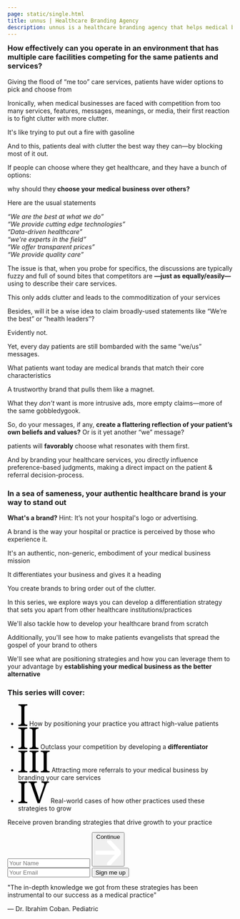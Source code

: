 ```yaml
---
page: static/single.html
title: unnus | Healthcare Branding Agency
description: unnus is a healthcare branding agency that helps medical businesses build authentic brands.
---
```


<section class="course-intro">
	<div class="container">
		<div class="course-intro-holder">
			<div class="text-content">
				<h3 style="margin-top:0;">How effectively can you operate in an environment that has multiple care facilities competing for the same patients and services?</h3>
				<p>Giving the flood of “me too” care services, patients have wider options to pick and choose from</p>
				<p>Ironically, when medical businesses are faced with competition from too many services, features, messages, meanings, or media, their first reaction is to fight clutter with more clutter.</p>
				<p>It's like trying to put out a fire with gasoline</p>
				<p>And to this, patients deal with clutter the best way they can—by blocking most of it out.</p>
				<p>If people can choose where they get healthcare, and they have a bunch of options:</p>
				<p>why should they<strong> choose your medical business over others? </strong></p>
				<p>Here are the usual statements</p>
				<p><em>“We are the best at what we do”<br/>“We provide cutting edge technologies”<br><em>“Data-driven healthcare”</em><br> “we're experts in the field”</em><br><em>“We offer transparent prices”</em><br><em>“We provide quality care”</em></p>
				<p>The issue is that, when you probe for specifics, the discussions are typically fuzzy and full of sound bites that competitors are <b>—just as equally/easily— </b>using to describe their care services.</p>
				<p>This only adds clutter and leads to the commoditization of your services</p>
				<p>Besides, will it be a wise idea to claim broadly-used statements like “We’re the best” or “health leaders”?</p>
				<p>Evidently not.</p>
				<p>Yet, every day patients are still bombarded with the same  “we/us” messages.</p>
				<p>What patients want today are medical brands that match their core characteristics</p>
				<p>A trustworthy brand that pulls them like a magnet.</p>
				<p>What they <em>don't</em> want is more intrusive ads, more empty claims—more of the same gobbledygook.</p>
				<p>So, do your messages, if any, <strong>create a flattering reflection of your patient’s own beliefs and values?</strong> Or 
				is it yet another “we” message?</p>
				<p>patients will <strong>favorably</strong> choose what resonates with them first.</p><p> And by branding your healthcare services, you directly influence preference-based judgments, making a direct impact on the patient & referral decision-process.</p>
				<h3>In a sea of sameness, your authentic healthcare brand is your way to stand out </h3>
				<!-- <h3>carve down your uniquness and stand out by crafting your healthcare brand </h3> -->
				<!-- <h3>Your winning ticket to break from the pack is crafting your brand</h3> -->
				<p><b>What's a brand?</b> Hint: It’s not your hospital's logo or advertising.</p>
				<p>A brand is the way your hospital or practice is perceived by those who experience it.</p>
				<p>It's an authentic, non-generic, embodiment of your medical business mission</p>
				<p>It differentiates your business and gives it a heading</p>
				<p>You create brands to bring order out of the clutter.</p>
				<p>In this series, we explore ways you can develop a differentiation strategy that sets you apart from other healthcare institutions/practices</p>
				<p>We'll also tackle how to develop your healthcare brand from scratch</p>
				<p>Additionally, you'll see how to make patients evangelists that spread the gospel of your brand to others</p>
				<p>We'll see what are positioning strategies and how you can leverage them to your advantage by <strong>establishing your medical business as the better alternative</strong></p>				
				<h3>This series will cover:</h3>
				<ul class="course-check">
					<li>
						<svg width="21" height="49" viewBox="0 0 21 49" fill="none" xmlns="http://www.w3.org/2000/svg">
					<path d="M0.589844 49V46.1445H1.45312C2.22786 46.1445 2.94727 46.0892 3.61133 45.9785C4.29753 45.8678 4.89518 45.6465 5.4043 45.3145C5.91341 44.9603 6.31185 44.4622 6.59961 43.8203C6.88737 43.1784 7.03125 42.3262 7.03125 41.2637V8.19336C7.03125 7.13086 6.88737 6.27865 6.59961 5.63672C6.31185 4.99479 5.91341 4.50781 5.4043 4.17578C4.89518 3.82161 4.29753 3.58919 3.61133 3.47852C2.94727 3.36784 2.22786 3.3125 1.45312 3.3125H0.589844V0.457031H20.3789V3.3125H19.4824C18.7298 3.3125 18.0104 3.36784 17.3242 3.47852C16.638 3.58919 16.0404 3.82161 15.5312 4.17578C15.0443 4.50781 14.6458 4.99479 14.3359 5.63672C14.0482 6.27865 13.9043 7.13086 13.9043 8.19336V41.2637C13.9043 42.3262 14.0482 43.1784 14.3359 43.8203C14.6458 44.4622 15.0443 44.9603 15.5312 45.3145C16.0404 45.6465 16.638 45.8678 17.3242 45.9785C18.0104 46.0892 18.7298 46.1445 19.4824 46.1445H20.3789V49H0.589844Z" fill="black"/>
					</svg> How by positioning your practice you attract high-value patients</li>
 <li> 
<svg width="46" height="49" viewBox="0 0 46 49" fill="none" xmlns="http://www.w3.org/2000/svg">
<path d="M0.589844 49V46.1445H1.45312C2.22786 46.1445 2.94727 46.0892 3.61133 45.9785C4.29753 45.8678 4.89518 45.6465 5.4043 45.3145C5.91341 44.9603 6.31185 44.4622 6.59961 43.8203C6.88737 43.1784 7.03125 42.3262 7.03125 41.2637V8.19336C7.03125 7.13086 6.88737 6.27865 6.59961 5.63672C6.31185 4.99479 5.91341 4.50781 5.4043 4.17578C4.89518 3.82161 4.29753 3.58919 3.61133 3.47852C2.94727 3.36784 2.22786 3.3125 1.45312 3.3125H0.589844V0.457031H20.3789V3.3125H19.4824C18.7298 3.3125 18.0104 3.36784 17.3242 3.47852C16.638 3.58919 16.0404 3.82161 15.5312 4.17578C15.0443 4.50781 14.6458 4.99479 14.3359 5.63672C14.0482 6.27865 13.9043 7.13086 13.9043 8.19336V41.2637C13.9043 42.3262 14.0482 43.1784 14.3359 43.8203C14.6458 44.4622 15.0443 44.9603 15.5312 45.3145C16.0404 45.6465 16.638 45.8678 17.3242 45.9785C18.0104 46.0892 18.7298 46.1445 19.4824 46.1445H20.3789V49H0.589844ZM25.5586 49V46.1445H26.4219C27.1966 46.1445 27.916 46.0892 28.5801 45.9785C29.2663 45.8678 29.8639 45.6465 30.373 45.3145C30.8822 44.9603 31.2806 44.4622 31.5684 43.8203C31.8561 43.1784 32 42.3262 32 41.2637V8.19336C32 7.13086 31.8561 6.27865 31.5684 5.63672C31.2806 4.99479 30.8822 4.50781 30.373 4.17578C29.8639 3.82161 29.2663 3.58919 28.5801 3.47852C27.916 3.36784 27.1966 3.3125 26.4219 3.3125H25.5586V0.457031H45.3477V3.3125H44.4512C43.6986 3.3125 42.9792 3.36784 42.293 3.47852C41.6068 3.58919 41.0091 3.82161 40.5 4.17578C40.013 4.50781 39.6146 4.99479 39.3047 5.63672C39.0169 6.27865 38.873 7.13086 38.873 8.19336V41.2637C38.873 42.3262 39.0169 43.1784 39.3047 43.8203C39.6146 44.4622 40.013 44.9603 40.5 45.3145C41.0091 45.6465 41.6068 45.8678 42.293 45.9785C42.9792 46.0892 43.6986 46.1445 44.4512 46.1445H45.3477V49H25.5586Z" fill="black"/>
</svg>
	Outclass your competition by developing a <strong>differentiator</strong></li>
<li>
<svg width="71" height="49" viewBox="0 0 71 49" fill="none" xmlns="http://www.w3.org/2000/svg">
<path d="M0.589844 49V46.1445H1.45312C2.22786 46.1445 2.94727 46.0892 3.61133 45.9785C4.29753 45.8678 4.89518 45.6465 5.4043 45.3145C5.91341 44.9603 6.31185 44.4622 6.59961 43.8203C6.88737 43.1784 7.03125 42.3262 7.03125 41.2637V8.19336C7.03125 7.13086 6.88737 6.27865 6.59961 5.63672C6.31185 4.99479 5.91341 4.50781 5.4043 4.17578C4.89518 3.82161 4.29753 3.58919 3.61133 3.47852C2.94727 3.36784 2.22786 3.3125 1.45312 3.3125H0.589844V0.457031H20.3789V3.3125H19.4824C18.7298 3.3125 18.0104 3.36784 17.3242 3.47852C16.638 3.58919 16.0404 3.82161 15.5312 4.17578C15.0443 4.50781 14.6458 4.99479 14.3359 5.63672C14.0482 6.27865 13.9043 7.13086 13.9043 8.19336V41.2637C13.9043 42.3262 14.0482 43.1784 14.3359 43.8203C14.6458 44.4622 15.0443 44.9603 15.5312 45.3145C16.0404 45.6465 16.638 45.8678 17.3242 45.9785C18.0104 46.0892 18.7298 46.1445 19.4824 46.1445H20.3789V49H0.589844ZM25.5586 49V46.1445H26.4219C27.1966 46.1445 27.916 46.0892 28.5801 45.9785C29.2663 45.8678 29.8639 45.6465 30.373 45.3145C30.8822 44.9603 31.2806 44.4622 31.5684 43.8203C31.8561 43.1784 32 42.3262 32 41.2637V8.19336C32 7.13086 31.8561 6.27865 31.5684 5.63672C31.2806 4.99479 30.8822 4.50781 30.373 4.17578C29.8639 3.82161 29.2663 3.58919 28.5801 3.47852C27.916 3.36784 27.1966 3.3125 26.4219 3.3125H25.5586V0.457031H45.3477V3.3125H44.4512C43.6986 3.3125 42.9792 3.36784 42.293 3.47852C41.6068 3.58919 41.0091 3.82161 40.5 4.17578C40.013 4.50781 39.6146 4.99479 39.3047 5.63672C39.0169 6.27865 38.873 7.13086 38.873 8.19336V41.2637C38.873 42.3262 39.0169 43.1784 39.3047 43.8203C39.6146 44.4622 40.013 44.9603 40.5 45.3145C41.0091 45.6465 41.6068 45.8678 42.293 45.9785C42.9792 46.0892 43.6986 46.1445 44.4512 46.1445H45.3477V49H25.5586ZM50.5273 49V46.1445H51.3906C52.1654 46.1445 52.8848 46.0892 53.5488 45.9785C54.235 45.8678 54.8327 45.6465 55.3418 45.3145C55.8509 44.9603 56.2493 44.4622 56.5371 43.8203C56.8249 43.1784 56.9688 42.3262 56.9688 41.2637V8.19336C56.9688 7.13086 56.8249 6.27865 56.5371 5.63672C56.2493 4.99479 55.8509 4.50781 55.3418 4.17578C54.8327 3.82161 54.235 3.58919 53.5488 3.47852C52.8848 3.36784 52.1654 3.3125 51.3906 3.3125H50.5273V0.457031H70.3164V3.3125H69.4199C68.6673 3.3125 67.9479 3.36784 67.2617 3.47852C66.5755 3.58919 65.9779 3.82161 65.4688 4.17578C64.9818 4.50781 64.5833 4.99479 64.2734 5.63672C63.9857 6.27865 63.8418 7.13086 63.8418 8.19336V41.2637C63.8418 42.3262 63.9857 43.1784 64.2734 43.8203C64.5833 44.4622 64.9818 44.9603 65.4688 45.3145C65.9779 45.6465 66.5755 45.8678 67.2617 45.9785C67.9479 46.0892 68.6673 46.1445 69.4199 46.1445H70.3164V49H50.5273Z" fill="black"/>
</svg>
 Attracting more referrals to your medical business by branding your care services</li>
<li>
<svg width="69" height="49" viewBox="0 0 69 49" fill="none" xmlns="http://www.w3.org/2000/svg">
<path d="M0.589844 49V46.1445H1.45312C2.22786 46.1445 2.94727 46.0892 3.61133 45.9785C4.29753 45.8678 4.89518 45.6465 5.4043 45.3145C5.91341 44.9603 6.31185 44.4622 6.59961 43.8203C6.88737 43.1784 7.03125 42.3262 7.03125 41.2637V8.19336C7.03125 7.13086 6.88737 6.27865 6.59961 5.63672C6.31185 4.99479 5.91341 4.50781 5.4043 4.17578C4.89518 3.82161 4.29753 3.58919 3.61133 3.47852C2.94727 3.36784 2.22786 3.3125 1.45312 3.3125H0.589844V0.457031H20.3789V3.3125H19.4824C18.7298 3.3125 18.0104 3.36784 17.3242 3.47852C16.638 3.58919 16.0404 3.82161 15.5312 4.17578C15.0443 4.50781 14.6458 4.99479 14.3359 5.63672C14.0482 6.27865 13.9043 7.13086 13.9043 8.19336V41.2637C13.9043 42.3262 14.0482 43.1784 14.3359 43.8203C14.6458 44.4622 15.0443 44.9603 15.5312 45.3145C16.0404 45.6465 16.638 45.8678 17.3242 45.9785C18.0104 46.0892 18.7298 46.1445 19.4824 46.1445H20.3789V49H0.589844ZM43.3555 49L28.6797 6.89844C28.4362 6.1901 28.1706 5.60352 27.8828 5.13867C27.5951 4.67383 27.263 4.30859 26.8867 4.04297C26.5104 3.77734 26.0788 3.58919 25.5918 3.47852C25.1048 3.36784 24.5293 3.3125 23.8652 3.3125H22.9688V0.457031H41.6621V3.3125H40.1016C38.7292 3.3125 37.6999 3.57812 37.0137 4.10938C36.3496 4.61849 36.0176 5.4375 36.0176 6.56641C36.0176 6.94271 36.0618 7.33008 36.1504 7.72852C36.2611 8.12695 36.4049 8.58073 36.582 9.08984L44.0527 31.1699C44.7389 33.1842 45.3255 35.1432 45.8125 37.0469C46.2995 38.9284 46.7311 40.6882 47.1074 42.3262C47.4616 40.6882 47.8822 38.9505 48.3691 37.1133C48.8561 35.276 49.4759 33.2949 50.2285 31.1699L57.7324 9.55469C57.9095 9.0013 58.0534 8.47005 58.1641 7.96094C58.2747 7.45182 58.3301 7.00911 58.3301 6.63281C58.3301 5.45964 57.9538 4.61849 57.2012 4.10938C56.4707 3.57812 55.3529 3.3125 53.8477 3.3125H52.2871V0.457031H68.8555V3.3125H67.5605C66.8965 3.3125 66.321 3.37891 65.834 3.51172C65.3691 3.64453 64.9375 3.91016 64.5391 4.30859C64.1628 4.6849 63.8086 5.21615 63.4766 5.90234C63.1445 6.58854 62.7904 7.48503 62.4141 8.5918L48.3359 49H43.3555Z" fill="black"/>
</svg>
 Real-world cases of how other practices used these strategies to grow</li>
</ul>
</div>

<div class="form-content">

<form method="post" accept-charset="UTF-8" action="https://www.aweber.com/scripts/addlead.pl" class="fixed-form af-form-wrapper">
	<p class="light-headline">Receive proven branding strategies that drive growth to your practice</p>
<!-- multi step -->

<div class="form-container  initial-active-area">
<div class="steps-wrapper">
  <div class="question-submission af-body af-standards" id="af-body-812149649">
    <div class="submission first-step home-header-form">
 <input required="required" placeholder="Your Name" id="awf_field-108467594"  type="text" name="name" class="text input-s" value=""  onfocus=" if (this.value == '') { this.value = ''; }" onblur="if (this.value == '') { this.value='';} " tabindex="500" />
      <button class="first next btn-s btn-2">
      	Continue <svg viewBox="0 0 59 58" xmlns="http://www.w3.org/2000/svg" fill-rule="evenodd" clip-rule="evenodd" stroke-linecap="round" stroke-linejoin="round" stroke-miterlimit="1.5"><g fill="none" stroke="#fff" stroke-width="9.38"><path d="M2.688 28.863h50.054M31.231 2.688l24.576 26.175-24.576 26.175"/></g></svg>
      </button>
    </div>
    <div class="submission second-step">
  <input required="required" placeholder="Your Email" class="text tags input-s" id="awf_field-108467595" type="email" name="email" value="" tabindex="501" onfocus=" if (this.value == '') { this.value = ''; }" onblur="if (this.value == '') { this.value='';} " />
		<button class="second next btn-s">Sign me up</button>
    </div>
  </div>
</div>													
</div>
<!-- multi step -->

<div class="form-quote">
	<p>"The in-depth knowledge we got from these strategies has been instrumental to our success as a medical practice"</p>
	<div class="mini-avatar-testimonial">
			<div class="mini-avatar-image">
			</div>
	    <span>— Dr. Ibrahim Coban. Pediatric</span>
	  </div>
</div>
<div style="display: none;">
<input type="hidden" name="meta_web_form_id" value="812149649" />
<input type="hidden" name="meta_split_id" value="" />
<input type="hidden" name="listname" value="awlist5746932" />
<input type="hidden" name="redirect" value="https://www.unnus.com/private/acknowledgment" id="redirect_8446ff3eca1bc3243a231d877a368cc9" />

<input type="hidden" name="meta_adtracking" value="" />
<input type="hidden" name="meta_message" value="1" />
<input type="hidden" name="meta_required" value="name,email" />
<input type="hidden" name="meta_forward_vars" value="1" />
<input type="hidden" name="meta_tooltip" value="" />
</div>
</form>		
</div>			
</div>
</div>
</section>


